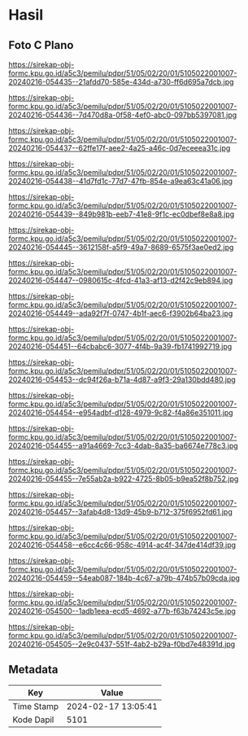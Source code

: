 # Hasil

## Foto C Plano

https://sirekap-obj-formc.kpu.go.id/a5c3/pemilu/pdpr/51/05/02/20/01/5105022001007-20240216-054435--21afdd70-585e-434d-a730-ff6d695a7dcb.jpg

https://sirekap-obj-formc.kpu.go.id/a5c3/pemilu/pdpr/51/05/02/20/01/5105022001007-20240216-054436--7d470d8a-0f58-4ef0-abc0-097bb5397081.jpg

https://sirekap-obj-formc.kpu.go.id/a5c3/pemilu/pdpr/51/05/02/20/01/5105022001007-20240216-054437--62ffe17f-aee2-4a25-a46c-0d7eceeea31c.jpg

https://sirekap-obj-formc.kpu.go.id/a5c3/pemilu/pdpr/51/05/02/20/01/5105022001007-20240216-054438--41d7fd1c-77d7-47fb-854e-a9ea63c41a06.jpg

https://sirekap-obj-formc.kpu.go.id/a5c3/pemilu/pdpr/51/05/02/20/01/5105022001007-20240216-054439--849b981b-eeb7-41e8-9f1c-ec0dbef8e8a8.jpg

https://sirekap-obj-formc.kpu.go.id/a5c3/pemilu/pdpr/51/05/02/20/01/5105022001007-20240216-054445--3612158f-a5f9-49a7-8689-6575f3ae0ed2.jpg

https://sirekap-obj-formc.kpu.go.id/a5c3/pemilu/pdpr/51/05/02/20/01/5105022001007-20240216-054447--0980615c-4fcd-41a3-af13-d2f42c9eb894.jpg

https://sirekap-obj-formc.kpu.go.id/a5c3/pemilu/pdpr/51/05/02/20/01/5105022001007-20240216-054449--ada92f7f-0747-4b1f-aec6-f3902b64ba23.jpg

https://sirekap-obj-formc.kpu.go.id/a5c3/pemilu/pdpr/51/05/02/20/01/5105022001007-20240216-054451--64cbabc6-3077-4f4b-9a39-fb1741992719.jpg

https://sirekap-obj-formc.kpu.go.id/a5c3/pemilu/pdpr/51/05/02/20/01/5105022001007-20240216-054453--dc94f26a-b71a-4d87-a9f3-29a130bdd480.jpg

https://sirekap-obj-formc.kpu.go.id/a5c3/pemilu/pdpr/51/05/02/20/01/5105022001007-20240216-054454--e954adbf-d128-4979-9c82-f4a86e351011.jpg

https://sirekap-obj-formc.kpu.go.id/a5c3/pemilu/pdpr/51/05/02/20/01/5105022001007-20240216-054455--a91a4669-7cc3-4dab-8a35-ba6674e778c3.jpg

https://sirekap-obj-formc.kpu.go.id/a5c3/pemilu/pdpr/51/05/02/20/01/5105022001007-20240216-054455--7e55ab2a-b922-4725-8b05-b9ea52f8b752.jpg

https://sirekap-obj-formc.kpu.go.id/a5c3/pemilu/pdpr/51/05/02/20/01/5105022001007-20240216-054457--3afab4d8-13d9-45b9-b712-375f6952fd61.jpg

https://sirekap-obj-formc.kpu.go.id/a5c3/pemilu/pdpr/51/05/02/20/01/5105022001007-20240216-054458--e6cc4c66-958c-4914-ac4f-347de414df39.jpg

https://sirekap-obj-formc.kpu.go.id/a5c3/pemilu/pdpr/51/05/02/20/01/5105022001007-20240216-054459--54eab087-184b-4c67-a79b-474b57b09cda.jpg

https://sirekap-obj-formc.kpu.go.id/a5c3/pemilu/pdpr/51/05/02/20/01/5105022001007-20240216-054500--1adb1eea-ecd5-4692-a77b-f63b74243c5e.jpg

https://sirekap-obj-formc.kpu.go.id/a5c3/pemilu/pdpr/51/05/02/20/01/5105022001007-20240216-054505--2e9c0437-551f-4ab2-b29a-f0bd7e48391d.jpg


## Metadata

| Key        | Value               |
| ---------- | ------------------- |
| Time Stamp | 2024-02-17 13:05:41 |
| Kode Dapil | 5101                |



